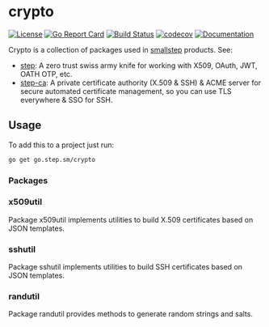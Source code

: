 # crypto

[![License](https://img.shields.io/badge/License-Apache%202.0-blue.svg)](https://opensource.org/licenses/Apache-2.0)
[![Go Report Card](https://goreportcard.com/badge/github.com/smallstep/crypto)](https://goreportcard.com/report/github.com/smallstep/crypto)
[![Build Status](https://travis-ci.com/smallstep/crypto.svg?branch=master)](https://travis-ci.com/smallstep/crypto)
[![codecov](https://codecov.io/gh/smallstep/crypto/branch/master/graph/badge.svg)](https://codecov.io/gh/smallstep/crypto)
[![Documentation](https://godoc.org/go.step.sm/crypto?status.svg)](https://pkg.go.dev/mod/go.step.sm/crypto)

Crypto is a collection of packages used in [smallstep](https://smallstep.com) products. See:

* [step](https://github.com/smallstep/cli): A zero trust swiss army knife for
  working with X509, OAuth, JWT, OATH OTP, etc.
* [step-ca](https://github.com/smallstep/certificates): A private certificate
  authority (X.509 & SSH) & ACME server for secure automated certificate
  management, so you can use TLS everywhere & SSO for SSH.

## Usage

To add this to a project just run:

```sh
go get go.step.sm/crypto
```

### Packages

### x509util

Package x509util implements utilities to build X.509 certificates based on JSON
templates.

### sshutil

Package sshutil implements utilities to build SSH certificates based on JSON
templates.

### randutil

Package randutil provides methods to generate random strings and salts.
